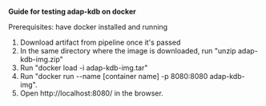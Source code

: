 **Guide for testing adap-kdb on docker**

Prerequisites: have docker installed and running
1. Download artifact from pipeline once it's passed
2. In the same directory where the image is downloaded, run "unzip adap-kdb-img.zip"
3. Run "docker load -i adap-kdb-img.tar"
4. Run "docker run --name [container name] -p 8080:8080 adap-kdb-img". 
5. Open http://localhost:8080/ in the browser. 